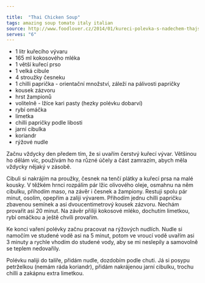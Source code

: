 ```yaml
---

title:  "Thai Chicken Soup"
tags: amazing soup tomato italy italian
source: http://www.foodlover.cz/2014/01/kureci-polevka-s-nadechem-thajska.html
serves: "6"
---
```

* 1 litr kuřecího vývaru
* 165 ml kokosového mléka
* 1 větší kuřecí prso
* 1 velká cibule
* 4 stroužky česneku
* 1 chilli paprička - orientační množství, záleží na pálivosti papričky
* kousek zázvoru
* hrst žampionů
* volitelně - lžíce kari pasty (hezky polévku dobarví)
* rybí omáčka
* limetka
* chilli papričky podle libosti
* jarní cibulka
* koriandr
* rýžové nudle

Začnu vždycky den předem tím, že si uvařím čerstvý kuřecí vývar. Většinou ho dělám víc, používám ho na různé účely a část zamrazím, abych měla vždycky nějaký v zásobě.

Cibuli si nakrájím na proužky, česnek na tenčí plátky a kuřecí prsa na malé kousky. V těžkém hrnci rozpálím pár lžic olivového oleje, osmahnu na něm cibulku, přihodím maso, na závěr i česnek a žampiony. Restuji spolu pár minut, osolím, opepřím a zaliji vývarem. Přihodím jednu chilli papričku zbavenou semínek a asi dvoucentimetrový kousek zázvoru. Nechám provařit asi 20 minut. Na závěr přiliji kokosové mléko, dochutím limetkou, rybí omáčkou a ještě chvíli provařím.

Ke konci vaření polévky začnu pracovat na rýžových nudlích. Nudle si namočím ve studené vodě asi na 5 minut, potom ve vroucí vodě uvařím asi 3 minuty a rychle vhodím do studené vody, aby se mi neslepily a samovolně se teplem nedovařily.

Polévku naliji do talíře, přidám nudle, dozdobím podle chuti. Já si posypu petrželkou (nemám ráda koriandr), přidám nakrájenou jarní cibulku, trochu chilli a zakápnu extra limetkou.
